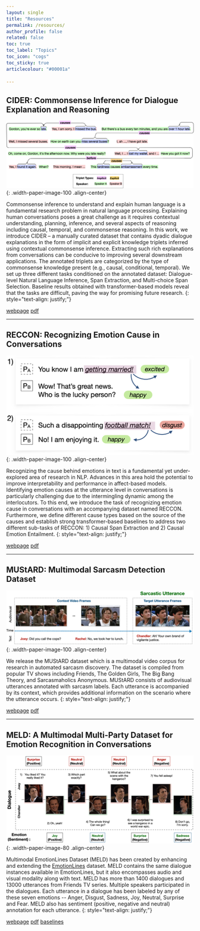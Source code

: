 ```yaml
---
layout: single
title: "Resources"
permalink: /resources/
author_profile: false
related: false
toc: true
toc_label: "Topics"
toc_icon: "cogs"
toc_sticky: true
articlecolour: "#00001a"

---
```


## CIDER: Commonsense Inference for Dialogue Explanation and Reasoning 

![image-center](/assets/images/resources/cider.png){: .width-paper-image-100 .align-center}


Commonsense inference to understand and explain human language is a fundamental research problem in natural language processing. Explaining human conversations poses a great challenge as it requires contextual understanding, planning, inference, and several aspects of reasoning including causal, temporal, and commonsense reasoning. In this work, we introduce CIDER – a manually curated dataset that contains dyadic dialogue explanations in the form of implicit and explicit
knowledge triplets inferred using contextual commonsense inference. Extracting such rich explanations from conversations can be conducive to improving several downstream applications. The annotated triplets are categorized by the type of commonsense knowledge present (e.g., causal, conditional, temporal).
We set up three different tasks conditioned on the annotated dataset: Dialogue-level Natural Language Inference, Span Extraction, and Multi-choice Span Selection. Baseline results obtained with transformer-based models reveal that the tasks are difficult, paving the way for promising future research.
{: style="text-align: justify;"}

<a href="https://github.com/declare-lab/CIDER" target="_blank" class="btn btn--inverse btn--small" role="button">webpage</a> <a href="https://arxiv.org/pdf/2106.00510.pdf" target="_blank" class="btn btn--inverse btn--small" role="button">pdf</a>


<hr>

## RECCON: Recognizing Emotion Cause in Conversations  

![image-center](/assets/images/resources/RECCON.png){: .width-paper-image-100 .align-center}


Recognizing the cause behind emotions in text is a fundamental yet under-explored area of research in NLP. Advances in this area hold the potential to improve interpretability and performance in affect-based models. Identifying emotion causes at the utterance level in conversations is particularly challenging due to the intermingling dynamic among the interlocutors. To this end, we introduce the task of recognizing emotion cause in conversations with an accompanying dataset named RECCON. Furthermore, we define different cause types based on the source of the causes and establish strong transformer-based baselines to address two different sub-tasks of RECCON: 1) Causal Span Extraction and 2) Causal Emotion Entailment.
{: style="text-align: justify;"}

<a href="https://github.com/declare-lab/RECCON" target="_blank" class="btn btn--inverse btn--small" role="button">webpage</a> <a href="https://arxiv.org/pdf/2012.11820.pdf" target="_blank" class="btn btn--inverse btn--small" role="button">pdf</a>


<hr>



## MUStARD: Multimodal Sarcasm Detection Dataset  

![image-center](/assets/images/resources/mustard.png){: .width-paper-image-100 .align-center}


We release the MUStARD dataset which is a multimodal video corpus for research in automated sarcasm discovery. The dataset is compiled from popular TV shows including Friends, The Golden Girls, The Big Bang Theory, and Sarcasmaholics Anonymous. MUStARD consists of audiovisual utterances annotated with sarcasm labels. Each utterance is accompanied by its context, which provides additional information on the scenario where the utterance occurs.
{: style="text-align: justify;"}

<a href="https://github.com/soujanyaporia/MUStARD" target="_blank" class="btn btn--inverse btn--small" role="button">webpage</a> <a href="https://www.aclweb.org/anthology/P19-1455.pdf" target="_blank" class="btn btn--inverse btn--small" role="button">pdf</a>


<hr>


## MELD: A Multimodal Multi-Party Dataset for Emotion Recognition in Conversations    

![image-center](/assets/images/resources/meld.png){: .width-paper-image-80 .align-center}


Multimodal EmotionLines Dataset (MELD) has been created by enhancing and extending the [EmotionLines](https://arxiv.org/abs/1802.08379) dataset. MELD contains the same dialogue instances available in EmotionLines, but it also encompasses audio and visual modality along with text. MELD has more than 1400 dialogues and 13000 utterances from Friends TV series. Multiple speakers participated in the dialogues. Each utterance in a dialogue has been labeled by any of these seven emotions -- Anger, Disgust, Sadness, Joy, Neutral, Surprise and Fear. MELD also has sentiment (positive, negative and neutral) annotation for each utterance. 
{: style="text-align: justify;"}

<a href="https://affective-meld.github.io/" target="_blank" class="btn btn--inverse btn--small" role="button">webpage</a> <a href="https://arxiv.org/pdf/1810.02508.pdf" target="_blank" class="btn btn--inverse btn--small" role="button">pdf</a> <a href="https://github.com/declare-lab/MELD" target="_blank" class="btn btn--inverse btn--small" role="button">baselines</a>



